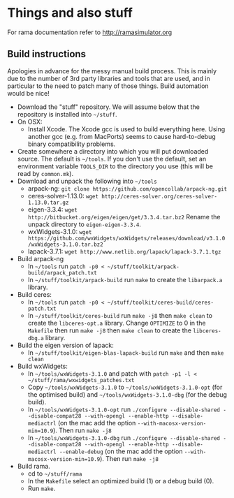 # Things and also stuff

For rama documentation refer to http://ramasimulator.org

## Build instructions

Apologies in advance for the messy manual build process. This is mainly due to
the number of 3rd party libraries and tools that are used, and in particular
to the need to patch many of those things. Build automation would be nice!

* Download the "stuff" repository. We will assume below that the repository
  is installed into `~/stuff`.
* On OSX:
  - Install Xcode. The Xcode gcc is used to build everything here.
    Using another gcc (e.g. from MacPorts) seems to cause hard-to-debug binary
    compatibility problems.
* Create somewhere a directory into which you will put downloaded source.
  The default is `~/tools`. If you don't use the default, set an environment
  variable `TOOLS_DIR` to the directory you use (this will be read by
  `common.mk`).
* Download and unpack the following into `~/tools`
  - arpack-ng: `git clone https://github.com/opencollab/arpack-ng.git`
  - ceres-solver-1.13.0: `wget http://ceres-solver.org/ceres-solver-1.13.0.tar.gz`
  - eigen-3.3.4: `wget http://bitbucket.org/eigen/eigen/get/3.3.4.tar.bz2`
    Rename the unpack directory to `eigen-eigen-3.3.4`.
  - wxWidgets-3.1.0: `wget https://github.com/wxWidgets/wxWidgets/releases/download/v3.1.0/wxWidgets-3.1.0.tar.bz2`
  - lapack-3.7.1: `wget http://www.netlib.org/lapack/lapack-3.7.1.tgz`
* Build arpack-ng
  - In `~/tools` run `patch -p0 < ~/stuff/toolkit/arpack-build/arpack_patch.txt`
  - In `~/stuff/toolkit/arpack-build` run `make` to create the `libarpack.a` library.
* Build ceres:
  - In `~/tools` run `patch -p0 < ~/stuff/toolkit/ceres-build/ceres-patch.txt`
  - In `~/stuff/toolkit/ceres-build` run `make -j8` then `make clean` to create the
    `libceres-opt.a` library.
    Change `OPTIMIZE` to 0 in the `Makefile` then run `make -j8` then `make clean`
    to create the `libceres-dbg.a` library.
* Build the eigen version of lapack:
  - In `~/stuff/toolkit/eigen-blas-lapack-build` run `make` and then `make clean`
* Build wxWidgets:
  - In `~/tools/wxWidgets-3.1.0` and patch with `patch -p1 -l < ~/stuff/rama/wxwidgets_patches.txt`
  - Copy `~/tools/wxWidgets-3.1.0` to `~/tools/wxWidgets-3.1.0-opt` (for the optimised build)
    and `~/tools/wxWidgets-3.1.0-dbg` (for the debug build).
  - In `~/tools/wxWidgets-3.1.0-opt` run
    `./configure --disable-shared --disable-compat28 --with-opengl --enable-http --disable-mediactrl` (on the mac add the option `--with-macosx-version-min=10.9`).
    Then run `make -j8`
  - In `~/tools/wxWidgets-3.1.0-dbg` run
    `./configure --disable-shared --disable-compat28 --with-opengl --enable-http --disable-mediactrl --enable-debug` (on the mac add the option `--with-macosx-version-min=10.9`).
    Then run `make -j8`
* Build rama.
  - cd to `~/stuff/rama`
  - In the `Makefile` select an optimized build (1) or a debug build (0).
  - Run `make`.
